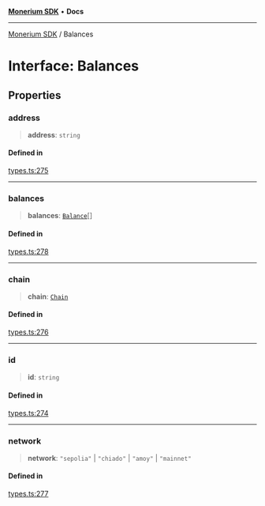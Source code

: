 [**Monerium SDK**](../README.md) • **Docs**

---

[Monerium SDK](../README.md) / Balances

# Interface: Balances

## Properties

### address

> **address**: `string`

#### Defined in

[types.ts:275](https://github.com/monerium/js-monorepo/blob/132ae6f6b7d189aad355aa9ba25793222c11aea9/packages/sdk/src/types.ts#L275)

---

### balances

> **balances**: [`Balance`](Balance.md)[]

#### Defined in

[types.ts:278](https://github.com/monerium/js-monorepo/blob/132ae6f6b7d189aad355aa9ba25793222c11aea9/packages/sdk/src/types.ts#L278)

---

### chain

> **chain**: [`Chain`](../type-aliases/Chain.md)

#### Defined in

[types.ts:276](https://github.com/monerium/js-monorepo/blob/132ae6f6b7d189aad355aa9ba25793222c11aea9/packages/sdk/src/types.ts#L276)

---

### id

> **id**: `string`

#### Defined in

[types.ts:274](https://github.com/monerium/js-monorepo/blob/132ae6f6b7d189aad355aa9ba25793222c11aea9/packages/sdk/src/types.ts#L274)

---

### network

> **network**: `"sepolia"` \| `"chiado"` \| `"amoy"` \| `"mainnet"`

#### Defined in

[types.ts:277](https://github.com/monerium/js-monorepo/blob/132ae6f6b7d189aad355aa9ba25793222c11aea9/packages/sdk/src/types.ts#L277)
